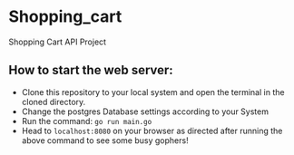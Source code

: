 # Shopping_cart
 Shopping Cart API Project

## How to start the web server:
- Clone this repository to your local system and open the terminal in the cloned directory.
- Change the postgres Database settings according to your System
- Run the command: `go run main.go`
- Head to `localhost:8080` on your browser as directed after running the above command to see some busy gophers!
